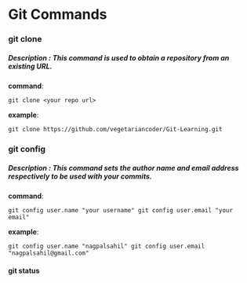 # Git Commands


### git clone
##### Description : This command is used to obtain a repository from an existing URL.

**command**:

`git clone <your repo url>`

**example**:

`git clone https://github.com/vegetariancoder/Git-Learning.git`

### git config
##### Description : This command sets the author name and email address respectively to be used with your commits.

**command**:

`git config user.name "your username"
git config user.email "your email"`

**example**:

`git config user.name "nagpalsahil"
git config user.email "nagpalsahil@gmail.com"`


#### git status